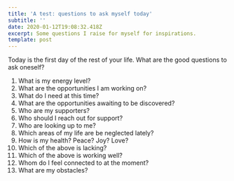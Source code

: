 ```yaml
---
title: 'A test: questions to ask myself today'
subtitle: ''
date: 2020-01-12T19:08:32.418Z
excerpt: Some questions I raise for myself for inspirations.
template: post
---
```

Today is the first day of the rest of your life. What are the good questions to ask oneself?

1. What is my energy level? 
2. What are the opportunities I am working on?
3. What do I need at this time?
4. What are the opportunities awaiting to be discovered?
5. Who are my supporters?
6. Who should I reach out for support?
7. Who are looking up to me?
8. Which areas of my life are be neglected lately?
9. How is my health? Peace? Joy? Love?
10. Which of the above is lacking?
11. Which of the above is working well?
12. Whom do I feel connected to at the moment?
13. What are my obstacles?

